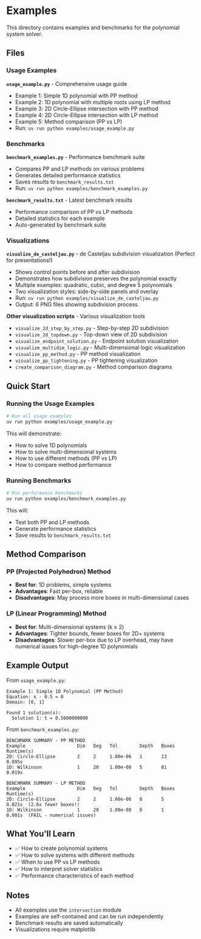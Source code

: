 # Examples

This directory contains examples and benchmarks for the polynomial system solver.

## Files

### Usage Examples

**`usage_example.py`** - Comprehensive usage guide
- Example 1: Simple 1D polynomial with PP method
- Example 2: 1D polynomial with multiple roots using LP method
- Example 3: 2D Circle-Ellipse intersection with PP method
- Example 4: 2D Circle-Ellipse intersection with LP method
- Example 5: Method comparison (PP vs LP)
- Run: `uv run python examples/usage_example.py`

### Benchmarks

**`benchmark_examples.py`** - Performance benchmark suite
- Compares PP and LP methods on various problems
- Generates detailed performance statistics
- Saves results to `benchmark_results.txt`
- Run: `uv run python examples/benchmark_examples.py`

**`benchmark_results.txt`** - Latest benchmark results
- Performance comparison of PP vs LP methods
- Detailed statistics for each example
- Auto-generated by benchmark suite

### Visualizations

**`visualize_de_casteljau.py`** - de Casteljau subdivision visualization (Perfect for presentations!)
- Shows control points before and after subdivision
- Demonstrates how subdivision preserves the polynomial exactly
- Multiple examples: quadratic, cubic, and degree 5 polynomials
- Two visualization styles: side-by-side panels and overlay
- Run: `uv run python examples/visualize_de_casteljau.py`
- Output: 6 PNG files showing subdivision process

**Other visualization scripts** - Various visualization tools
- `visualize_2d_step_by_step.py` - Step-by-step 2D subdivision
- `visualize_2d_topdown.py` - Top-down view of 2D subdivision
- `visualize_endpoint_solution.py` - Endpoint solution visualization
- `visualize_multidim_logic.py` - Multi-dimensional logic visualization
- `visualize_pp_method.py` - PP method visualization
- `visualize_pp_tightening.py` - PP tightening visualization
- `create_comparison_diagram.py` - Method comparison diagrams

## Quick Start

### Running the Usage Examples

```bash
# Run all usage examples
uv run python examples/usage_example.py
```

This will demonstrate:
- How to solve 1D polynomials
- How to solve multi-dimensional systems
- How to use different methods (PP vs LP)
- How to compare method performance

### Running Benchmarks

```bash
# Run performance benchmarks
uv run python examples/benchmark_examples.py
```

This will:
- Test both PP and LP methods
- Generate performance statistics
- Save results to `benchmark_results.txt`

## Method Comparison

### PP (Projected Polyhedron) Method
- **Best for**: 1D problems, simple systems
- **Advantages**: Fast per-box, reliable
- **Disadvantages**: May process more boxes in multi-dimensional cases

### LP (Linear Programming) Method
- **Best for**: Multi-dimensional systems (k ≥ 2)
- **Advantages**: Tighter bounds, fewer boxes for 2D+ systems
- **Disadvantages**: Slower per-box due to LP overhead, may have numerical issues for high-degree 1D polynomials

## Example Output

From `usage_example.py`:

```
Example 1: Simple 1D Polynomial (PP Method)
Equation: x - 0.5 = 0
Domain: [0, 1]

Found 1 solution(s):
  Solution 1: t = 0.5000000000
```

From `benchmark_examples.py`:

```
BENCHMARK SUMMARY - PP METHOD
Example                   Dim   Deg   Tol        Depth   Boxes    Runtime(s)
2D: Circle-Ellipse        2     2     1.00e-06   1       13       0.095s
1D: Wilkinson             1     20    1.00e-08   5       81       0.019s

BENCHMARK SUMMARY - LP METHOD
Example                   Dim   Deg   Tol        Depth   Boxes    Runtime(s)
2D: Circle-Ellipse        2     2     1.00e-06   0       5        0.021s  (2.6x fewer boxes!)
1D: Wilkinson             1     20    1.00e-08   0       1        0.001s  (FAIL - numerical issues)
```

## What You'll Learn

- ✅ How to create polynomial systems
- ✅ How to solve systems with different methods
- ✅ When to use PP vs LP methods
- ✅ How to interpret solver statistics
- ✅ Performance characteristics of each method

## Notes

- All examples use the `intersection` module
- Examples are self-contained and can be run independently
- Benchmark results are saved automatically
- Visualizations require matplotlib
